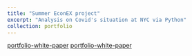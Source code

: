 ```yaml
---
title: "Summer EconEX project"
excerpt: "Analysis on Covid's situation at NYC via Python"
collection: portfolio
---
```



[portfolio-white-paper](https://github.com/Yumian-Cui/Yumian-Cui.github.io/blob/master/files/EconEx-white-paper.pdf)
[portfolio-white-paper](https://github.com/Yumian-Cui/Yumian-Cui.github.io/blob/master/files/EconEx-white-paper.pdf)
